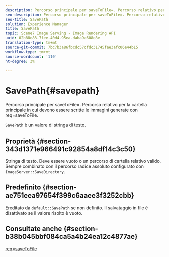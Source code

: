 ```yaml
---
description: Percorso principale per saveToFile=. Percorso relativo per la cartella principale in cui devono essere scritte le immagini generate con req=saveToFile.
seo-description: Percorso principale per saveToFile=. Percorso relativo per la cartella principale in cui devono essere scritte le immagini generate con req=saveToFile.
seo-title: SavePath
solution: Experience Manager
title: SavePath
topic: Scene7 Image Serving - Image Rendering API
uuid: 02b88e83-7fee-40d4-95ea-daba9a608e8e
translation-type: tm+mt
source-git-commit: 7bc7b3a86fbcdc57cfdc31745fae3afc06e44b15
workflow-type: tm+mt
source-wordcount: '110'
ht-degree: 3%

---
```



# SavePath{#savepath}

Percorso principale per saveToFile=. Percorso relativo per la cartella principale in cui devono essere scritte le immagini generate con req=saveToFile.

`SavePath` è un valore di stringa di testo.

## Proprietà {#section-343d1371e966491c92854a8df14c3c50}

Stringa di testo. Deve essere vuoto o un percorso di cartella relativo valido. Sempre combinato con il percorso radice assoluto configurato con `ImageServer::SaveDirectory`.

## Predefinito {#section-ae751eea97654f399c6aaee3f3252cbb}

Ereditato da `default::SavePath` se non definito. Il salvataggio in file è disattivato se il valore risolto è vuoto.

## Consultate anche {#section-b38b045bbf084ca5a4b24ea12c4877ae}

[req=saveToFile](../../../../../is-api/http-ref/image-serving-api-ref/c-http-protocol-reference/c-command-reference/r-req/r-req.md#reference-907cdb4a97034db7ad94695f25552e76)
